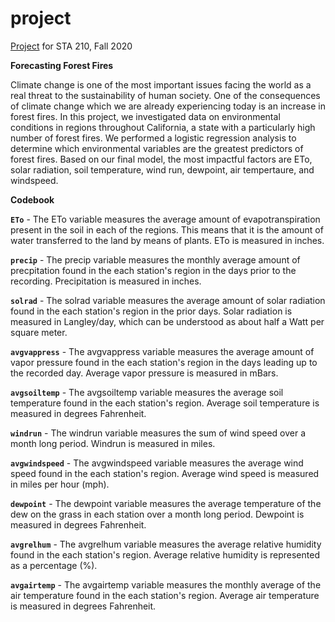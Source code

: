 # project

[Project](https://sta210-fa20.netlify.app/project/) for STA 210, Fall 2020


**Forecasting Forest Fires**

Climate change is one of the most important issues facing the world as a real
threat to the sustainability of human society. One of the consequences of
climate change which we are already experiencing today is an increase in forest
fires. In this project, we investigated data on environmental conditions in
regions throughout California, a state with a particularly high number of forest
fires. We performed a logistic regression analysis to determine which 
environmental variables are the greatest predictors of forest fires. Based on 
our final model, the most impactful factors are ETo, solar radiation, soil 
temperature, wind run, dewpoint, air tempertaure, and windspeed.

**Codebook**

**`ETo`** - The ETo variable measures the average amount of evapotranspiration 
present in the soil in each of the regions. This means that it is the amount of 
water transferred to the land by means of plants. ETo is measured in inches.

**`precip`** - The precip variable measures the monthly average amount of 
precpitation found in the each station's region in the days prior to the 
recording. Precipitation is measured in inches.

**`solrad`** - The solrad variable measures the average amount of solar 
radiation found in the each station's region in the prior days. Solar radiation
is measured in Langley/day, which can be understood as about half a Watt per 
square meter.

**`avgvappress`** - The avgvappress variable measures the average amount of
vapor pressure found in the each station's region in the days leading up to the 
recorded day. Average vapor pressure is measured in mBars.

**`avgsoiltemp`** -  The avgsoiltemp variable measures the average soil 
temperature found in the each station's region. Average soil temperature is 
measured in degrees Fahrenheit. 

**`windrun`** - The windrun variable measures the sum of wind speed over a month
long period. Windrun is measured in miles.

**`avgwindspeed`** - The avgwindspeed variable measures the average wind speed 
found in the each station's region. Average wind speed is measured in miles 
per hour (mph).

**`dewpoint`** - The dewpoint variable measures the average temperature of the 
dew on the grass in each station over a month long period. Dewpoint is measured
in degrees Fahrenheit. 

**`avgrelhum`** - The avgrelhum variable measures the average relative humidity 
found in the each station's region. Average relative humidity is represented as
a percentage (%).

**`avgairtemp`** - The avgairtemp variable measures the monthly average 
of the air temperature found in the each station's region. Average air 
temperature is measured in degrees Fahrenheit.